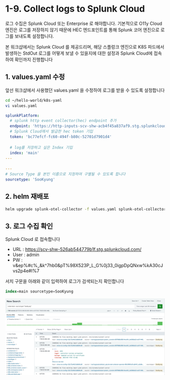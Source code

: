 # 1-9. Collect logs to Splunk Cloud

로그 수집은 Splunk Cloud 또는 Enterprise 로 해야합니다. 기본적으로 O11y Cloud 엔진은 로그를 저장하지 않기 때문에 HEC 엔드포인트를 통해 Splunk 코어 엔진으로 로그를 보내도록 설정합니다.

본 워크샵에서는 Splunk Cloud 를 제공드리며, 해당 스플렁크 엔진으로 K8S 파드에서 발생하는 StdOut 로그를 어떻게 보낼 수 있을지에 대한 설정과 Splunk Cloud에 접속하여 확인까지 진행합니다

## 1. values.yaml 수정

앞선 워크샵에서 사용했던 values.yaml 을 수정하여 로그를 받을 수 있도록 설정합니다

```bash
cd ~/hello-world/k8s-yaml
vi values.yaml
```

```yaml
splunkPlatform:
  # splunk http event collector(hec) endpoint 추가
  endpoint: 'https://http-inputs-scv-shw-acb4f45a837af9.stg.splunkcloud.com/services/collector'
  # Splunk Cloud에서 발급한 hec token 기입
  token: 'bc77efcf-fc60-494f-b80c-52701d7901d4'

  # log를 저장하고 싶은 Index 기입
  index: 'main'
---

---
# Source Type 을 본인 이름으로 지정하여 구별될 수 있도록 합니다
sourcetype: 'SooKyung'
```

## 2. helm 재배포

```bash
helm upgrade splunk-otel-collector -f values.yaml splunk-otel-collector-chart/splunk-otel-collector
```

## 3. 로그 수집 확인

Splunk Cloud 로 접속합니다

- URL : https://scv-shw-526ab544779b1f.stg.splunkcloud.com/
- User : admin
- PW : v&ep%#c%\_&k^7hb0&pT%98X523P_L_G%0j33_0igpDpQNxw%kA30cJvs2p4e#l%7

서치 구문을 아래와 같이 입력하여 로그가 검색되는지 확인합니다

```SQL
index=main sourcetype=SooKyung
```

![](../../images/1-ninja-kr/1-9-configuration1.jpg)
